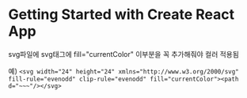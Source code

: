 # Getting Started with Create React App

svg파일에 svg태그에 fill="currentColor" 이부분을 꼭 추가해줘야 컬러 적용됨

예)
`
<svg width="24" height="24" xmlns="http://www.w3.org/2000/svg" fill-rule="evenodd" clip-rule="evenodd" fill="currentColor"><path d="~~~"/></svg>
`
